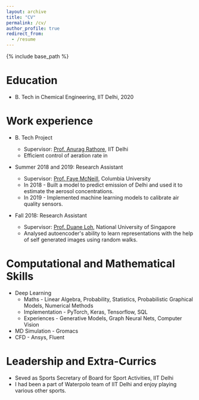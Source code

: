 ```yaml
---
layout: archive
title: "CV"
permalink: /cv/
author_profile: true
redirect_from:
  - /resume
---
```


{% include base_path %}

Education
======
* B. Tech in Chemical Engineering, IIT Delhi, 2020 

Work experience
======

* B. Tech Project
  * Supervisor: [Prof. Anurag Rathore](http://www.biotechcmz.com/profile), IIT Delhi
  * Efficient control of aeration rate in 

* Summer 2018 and 2019: Research Assistant
  * Supervisor: [Prof. Faye McNeill](https://cheme.columbia.edu/faculty/v-mcneill), Columbia University
  * In 2018 - Built a model to predict emission of Delhi and used it to estimate the aerosol concentrations. 
  * In 2019 - Implemented machine learning models to calibrate air quality sensors.

* Fall 2018: Research Assistant
  * Supervisor: [Prof. Duane Loh](https://cbis.nus.edu.sg/duane-loh/), National University of Singapore
  * Analysed autoencoder's ability to learn representations with the help of self generated images using random walks. 
  
Computational and Mathematical Skills
======
* Deep Learning
  * Maths - Linear Algebra, Probability, Statistics, Probabilistic Graphical Models, Numerical Methods
  * Implementation - PyTorch, Keras, Tensorflow, SQL
  * Experiences - Generative Models, Graph Neural Nets, Computer Vision
* MD Simulation - Gromacs
* CFD - Ansys, Fluent

Leadership and Extra-Currics
======
* Seved as Sports Secretary of Board for Sport Activities, IIT Delhi
* I had been a part of Waterpolo team of IIT Delhi and enjoy playing various other sports.
